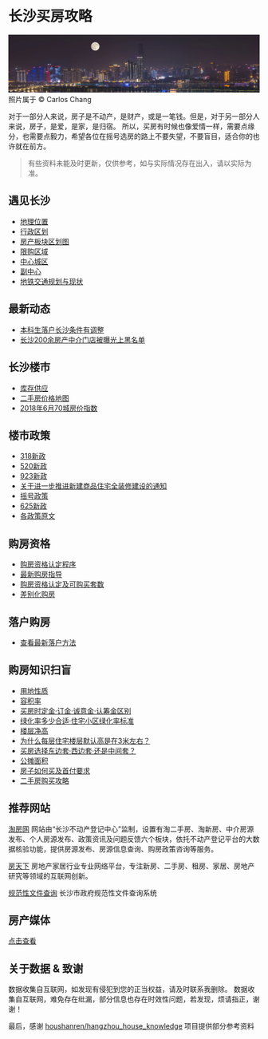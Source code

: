 # 长沙买房攻略

![logo](./images/logo.jpg)
照片属于 © Carlos Chang


对于一部分人来说，房子是不动产，是财产，或是一笔钱。但是，对于另一部分人来说，房子，是爱，是家，是归宿。
所以，买房有时候也像爱情一样，需要点缘分，也需要点毅力，希望各位在摇号选房的路上不要失望，不要盲目，适合你的也许就在前方。


> 有些资料未能及时更新，仅供参考，如与实际情况存在出入，请以实际为准。


## 遇见长沙
- [地理位置](./docs/遇见长沙.md#地理位置)
- [行政区划](./docs/遇见长沙.md#行政区划)
- [房产板块区划图](./docs/遇见长沙.md#房产板块区划图)
- [限购区域](./docs/遇见长沙.md#限购区域)
- [中心城区](./docs/遇见长沙.md#中心城区)
- [副中心](./docs/遇见长沙.md#副中心)
- [地铁交通规划与现状](./docs/地铁交通规划与现状.md)

## 最新动态
- [本科生落户长沙条件有调整](./docs/本科生落户长沙条件有调整.md)
- [长沙200余房产中介门店被曝光上黑名单](./docs/长沙200余房产中介门店被曝光上黑名单.md)

## 长沙楼市
- [库存供应](./docs/遇见长沙.md#库存供应)
- [二手房价格地图](./docs/遇见长沙.md#二手房价格地图)
- [2018年6月70城房价指数](./docs/2018年6月70城房价指数.md)

## 楼市政策
- [318新政](./docs/楼市新政.md#318新政)
- [520新政](./docs/楼市新政.md#520新政)
- [923新政](./docs/楼市新政.md#923新政)
- [关于进一步推进新建商品住宅全装修建设的通知](./docs/全装修建设.md)
- [摇号政策](./docs/摇号政策.md)
- [625新政](./docs/楼市新政.md#625新政)
- [各政策原文](./docs/规范性文件.md)

## 购房资格
- [购房资格认定程序](./购房资格认定程序.md)
- [最新购房指导](./docs/最新购房指导.md)
- [购房资格认定及可购买套数](./docs/最新购房指导.md#购房资格认定及可购买套数)
- [差别化购房](./docs/差别化购房.md)

## 落户购房
- [查看最新落户方法](./docs/落户方法.md)

## 购房知识扫盲
- [用地性质](./docs/知识扫盲.md#用地性质)
- [容积率](./docs/知识扫盲.md#容积率)
- [买房时定金·订金·诚意金·认筹金区别](./docs/知识扫盲.md#买房时定金订金诚意金认筹金区别)
- [绿化率多少合适·住宅小区绿化率标准](./docs/知识扫盲.md#绿化率多少合适住宅小区绿化率标准)
- [楼层净高](./docs/知识扫盲.md#楼层净高)
- [为什么每层住宅楼层默认高是在3米左右？](./docs/知识扫盲.md#为什么每层住宅楼层默认高是在3米左右)
- [买房选择东边套·西边套·还是中间套？](./docs/知识扫盲.md#买房选择东边套西边套还是中间套)
- [公摊面积](./docs/知识扫盲.md#公摊面积)
- [房子如何买及首付要求](./docs/知识扫盲.md#房子如何买及首付要求)
- [二手房购买攻略](./docs/知识扫盲.md#二手房购买攻略)

## 推荐网站

[淘房网](http://www.csbdc.gov.cn/cstfw)
网站由“长沙不动产登记中心”监制，设置有淘二手房、淘新房、中介房源发布、个人房源发布、政策资讯及问题反馈六个板块，依托不动产登记平台的大数据核验功能，提供房源发布、房源信息查询、购房政策咨询等服务。

[房天下](http://newhouse.cs.fang.com/)
房地产家居行业专业网络平台，专注新房、二手房、租房、家居、房地产研究等领域的互联网创新。

[规范性文件查询](http://www.changsha.gov.cn/xxgk/gfxwj/srmzf/)
长沙市政府规范性文件查询系统

## 房产媒体

[点击查看](./docs/房产媒体.md)

## 关于数据 & 致谢

数据收集自互联网，如发现有侵犯到您的正当权益，请及时联系我删除。
数据收集自互联网，难免存在纰漏，部分信息也存在时效性问题，若发现，烦请指正，谢谢！

最后，感谢 [houshanren/hangzhou_house_knowledge](https://github.com/houshanren/hangzhou_house_knowledge) 项目提供部分参考资料